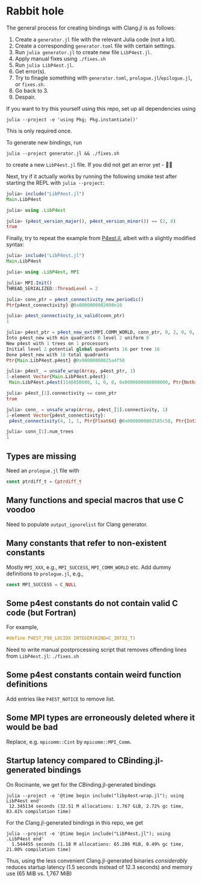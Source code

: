 # Rabbit hole

The general process for creating bindings with Clang.jl is as follows:
1. Create a `generator.jl` file with the relevant Julia code (not a lot).
2. Create a corresponding `generator.toml` file with certain settings.
3. Run `julia generator.jl` to create new file `LibP4est.jl`.
4. Apply manual fixes using `./fixes.sh`
5. Run `julia LibP4est.jl`.
6. Get error(s).
7. Try to finagle something with `generator.toml`, `prologue.jl`/`epilogue.jl`,
   or `fixes.sh`.
8. Go back to 3.
9. Despair.

If you want to try this yourself using this repo, set up all dependencies using
```shell
julia --project -e 'using Pkg; Pkg.instantiate()'
```
This is only required once.

To generate new bindings, run
```shell
julia --project generator.jl && ./fixes.sh
```
to create a new `LibP4est.jl` file. If you did not get an error yet - 🥳🕺

Next, try if it actually works by running the following smoke test after
starting the REPL with `julia --project`:
```julia
julia> include("LibP4est.jl")
Main.LibP4est

julia> using .LibP4est

julia> (p4est_version_major(), p4est_version_minor()) == (2, 8)
true
```

Finally, try to repeat the example from
[P4est.jl](https://github.com/trixi-framework/P4est.jl#usage), albeit with a
slightly modified syntax:
```julia
julia> include("LibP4est.jl")
Main.LibP4est

julia> using .LibP4est, MPI

julia> MPI.Init()
THREAD_SERIALIZED::ThreadLevel = 2

julia> conn_ptr = p4est_connectivity_new_periodic()
Ptr{p4est_connectivity} @0x0000000002698e10

julia> p4est_connectivity_is_valid(conn_ptr)
1

julia> p4est_ptr = p4est_new_ext(MPI.COMM_WORLD, conn_ptr, 0, 2, 0, 0, C_NULL, C_NULL)
Into p4est_new with min quadrants 0 level 2 uniform 0
New p4est with 1 trees on 1 processors
Initial level 2 potential global quadrants 16 per tree 16
Done p4est_new with 10 total quadrants
Ptr{Main.LibP4est.p4est} @0x00000000025a4f50

julia> p4est_ = unsafe_wrap(Array, p4est_ptr, 1)
1-element Vector{Main.LibP4est.p4est}:
 Main.LibP4est.p4est(1140850688, 1, 0, 0, 0x0000000000000000, Ptr{Nothing} @0x0000000000000000, 0, 0, 0, 10, 10, Ptr{Int64} @0x000000000262a3c0, Ptr{p4est_quadrant} @0x0000000002483f80, Ptr{p4est_connectivity} @0x0000000002698e10, Ptr{sc_array} @0x0000000001d04770, Ptr{sc_mempool} @0x0000000000000000, Ptr{sc_mempool} @0x00000000025a5a10, Ptr{p4est_inspect} @0x0000000000000000)

julia> p4est_[1].connectivity == conn_ptr
true

julia> conn_ = unsafe_wrap(Array, p4est_[1].connectivity, 1)
1-element Vector{p4est_connectivity}:
 p4est_connectivity(4, 1, 1, Ptr{Float64} @0x0000000002585c50, Ptr{Int32} @0x0000000002585460, 0x0000000000000000, Cstring(0x0000000000000000), Ptr{Int32} @0x000000000253d350, Ptr{Int8} @0x00000000026e12f0, Ptr{Int32} @0x00000000026919b0, Ptr{Int32} @0x00000000024aa340, Ptr{Int32} @0x00000000023d2e40, Ptr{Int8} @0x00000000024cdf60)

julia> conn_[1].num_trees
1
```

## Types are missing
Need an `prologue.jl` file with
```julia
const ptrdiff_t = Cptrdiff_t
```

## Many functions and special macros that use C voodoo
Need to populate `output_ignorelist` for Clang generator.

## Many constants that refer to non-existent constants
Mostly `MPI_XXX`, e.g., `MPI_SUCCESS`, `MPI_COMM_WORLD` etc.
Add dummy definitions to `prologue.jl`, e.g.,
```julia
const MPI_SUCCESS = C_NULL
```

## Some p4est constants do not contain valid C code (but Fortran)
For example,
```c
#define P4EST_F90_LOCIDX INTEGER(KIND=C_INT32_T)
```
Need to write manual postprocessing script that removes offending lines from
`LibP4est.jl`: `./fixes.sh`

## Some p4est constants contain weird function definitions
Add entries like `P4EST_NOTICE` to remove list.

## Some MPI types are erroneously deleted where it would be bad
Replace, e.g. `mpicomm::Cint` by `mpicomm::MPI_Comm`.

## Startup latency compared to CBinding.jl-generated bindings
On Rocinante, we get for the CBinding.jl-generated bindings
```shell
julia --project -e '@time begin include("libp4est-wrap.jl"); using LibP4est end'
 12.345134 seconds (32.51 M allocations: 1.767 GiB, 2.72% gc time, 83.41% compilation time)
```
For the Clang.jl-generated bindings in this repo, we get
```shell
julia --project -e '@time begin include("LibP4est.jl"); using .LibP4est end'
  1.544455 seconds (1.18 M allocations: 65.286 MiB, 0.49% gc time, 21.00% compilation time)
```
Thus, using the less convenient Clang.jl-generated binaries *considerably*
reduces startup latency (1.5 seconds instead of 12.3 seconds) and memory use (65 MiB vs. 1,767 MiB)
